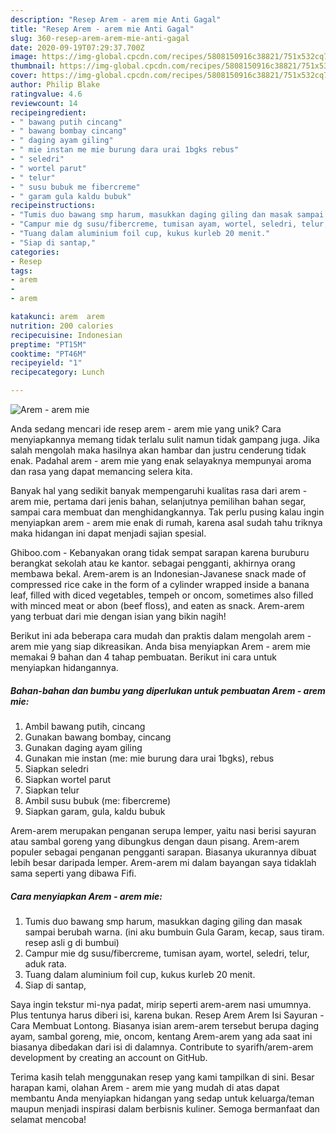 ```yaml
---
description: "Resep Arem - arem mie Anti Gagal"
title: "Resep Arem - arem mie Anti Gagal"
slug: 360-resep-arem-arem-mie-anti-gagal
date: 2020-09-19T07:29:37.700Z
image: https://img-global.cpcdn.com/recipes/5808150916c38821/751x532cq70/arem-arem-mie-foto-resep-utama.jpg
thumbnail: https://img-global.cpcdn.com/recipes/5808150916c38821/751x532cq70/arem-arem-mie-foto-resep-utama.jpg
cover: https://img-global.cpcdn.com/recipes/5808150916c38821/751x532cq70/arem-arem-mie-foto-resep-utama.jpg
author: Philip Blake
ratingvalue: 4.6
reviewcount: 14
recipeingredient:
- " bawang putih cincang"
- " bawang bombay cincang"
- " daging ayam giling"
- " mie instan me mie burung dara urai 1bgks rebus"
- " seledri"
- " wortel parut"
- " telur"
- " susu bubuk me fibercreme"
- " garam gula kaldu bubuk"
recipeinstructions:
- "Tumis duo bawang smp harum, masukkan daging giling dan masak sampai berubah warna. (ini aku bumbuin Gula Garam, kecap, saus tiram. resep asli g di bumbui)"
- "Campur mie dg susu/fibercreme, tumisan ayam, wortel, seledri, telur, aduk rata."
- "Tuang dalam aluminium foil cup, kukus kurleb 20 menit."
- "Siap di santap,"
categories:
- Resep
tags:
- arem
- 
- arem

katakunci: arem  arem 
nutrition: 200 calories
recipecuisine: Indonesian
preptime: "PT15M"
cooktime: "PT46M"
recipeyield: "1"
recipecategory: Lunch

---
```



![Arem - arem mie](https://img-global.cpcdn.com/recipes/5808150916c38821/751x532cq70/arem-arem-mie-foto-resep-utama.jpg)

Anda sedang mencari ide resep arem - arem mie yang unik? Cara menyiapkannya memang tidak terlalu sulit namun tidak gampang juga. Jika salah mengolah maka hasilnya akan hambar dan justru cenderung tidak enak. Padahal arem - arem mie yang enak selayaknya mempunyai aroma dan rasa yang dapat memancing selera kita.

Banyak hal yang sedikit banyak mempengaruhi kualitas rasa dari arem - arem mie, pertama dari jenis bahan, selanjutnya pemilihan bahan segar, sampai cara membuat dan menghidangkannya. Tak perlu pusing kalau ingin menyiapkan arem - arem mie enak di rumah, karena asal sudah tahu triknya maka hidangan ini dapat menjadi sajian spesial.

Ghiboo.com - Kebanyakan orang tidak sempat sarapan karena buruburu berangkat sekolah atau ke kantor. sebagai pengganti, akhirnya orang membawa bekal. Arem-arem is an Indonesian-Javanese snack made of compressed rice cake in the form of a cylinder wrapped inside a banana leaf, filled with diced vegetables, tempeh or oncom, sometimes also filled with minced meat or abon (beef floss), and eaten as snack. Arem-arem yang terbuat dari mie dengan isian yang bikin nagih!


Berikut ini ada beberapa cara mudah dan praktis dalam mengolah arem - arem mie yang siap dikreasikan. Anda bisa menyiapkan Arem - arem mie memakai 9 bahan dan 4 tahap pembuatan. Berikut ini cara untuk menyiapkan hidangannya.

<!--inarticleads1-->

##### Bahan-bahan dan bumbu yang diperlukan untuk pembuatan Arem - arem mie:

1. Ambil  bawang putih, cincang
1. Gunakan  bawang bombay, cincang
1. Gunakan  daging ayam giling
1. Gunakan  mie instan (me: mie burung dara urai 1bgks), rebus
1. Siapkan  seledri
1. Siapkan  wortel parut
1. Siapkan  telur
1. Ambil  susu bubuk (me: fibercreme)
1. Siapkan  garam, gula, kaldu bubuk


Arem-arem merupakan penganan serupa lemper, yaitu nasi berisi sayuran atau sambal goreng yang dibungkus dengan daun pisang. Arem-arem populer sebagai penganan pengganti sarapan. Biasanya ukurannya dibuat lebih besar daripada lemper. Arem-arem mi dalam bayangan saya tidaklah sama seperti yang dibawa Fifi. 

<!--inarticleads2-->

##### Cara menyiapkan Arem - arem mie:

1. Tumis duo bawang smp harum, masukkan daging giling dan masak sampai berubah warna. (ini aku bumbuin Gula Garam, kecap, saus tiram. resep asli g di bumbui)
1. Campur mie dg susu/fibercreme, tumisan ayam, wortel, seledri, telur, aduk rata.
1. Tuang dalam aluminium foil cup, kukus kurleb 20 menit.
1. Siap di santap,


Saya ingin tekstur mi-nya padat, mirip seperti arem-arem nasi umumnya. Plus tentunya harus diberi isi, karena bukan. Resep Arem Arem Isi Sayuran - Cara Membuat Lontong. Biasanya isian arem-arem tersebut berupa daging ayam, sambal goreng, mie, oncom, kentang Arem-arem yang ada saat ini biasanya dibedakan dari isi di dalamnya. Contribute to syarifh/arem-arem development by creating an account on GitHub. 

Terima kasih telah menggunakan resep yang kami tampilkan di sini. Besar harapan kami, olahan Arem - arem mie yang mudah di atas dapat membantu Anda menyiapkan hidangan yang sedap untuk keluarga/teman maupun menjadi inspirasi dalam berbisnis kuliner. Semoga bermanfaat dan selamat mencoba!

